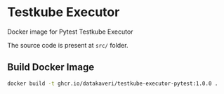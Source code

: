 # Testkube Executor
Docker image for Pytest Testkube Executor

The source code is present at ``src/`` folder.
## Build Docker Image
```sh
docker build -t ghcr.io/datakaveri/testkube-executor-pytest:1.0.0 .
```
